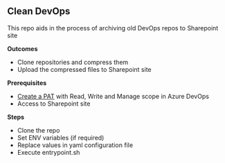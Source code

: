 ## Clean DevOps
This repo aids in the process of archiving old DevOps repos to Sharepoint site

**Outcomes**
- Clone repositories and compress them
- Upload the compressed files to Sharepoint site

**Prerequisites**
- [Create a PAT](https://learn.microsoft.com/en-us/azure/devops/organizations/accounts/use-personal-access-tokens-to-authenticate?view=azure-devops&tabs=Windows) with Read, Write and Manage scope in Azure DevOps
- Access to Sharepoint site


**Steps**
- Clone the repo
- Set ENV variables (if required)
- Replace values in yaml configuration file
- Execute entrypoint.sh